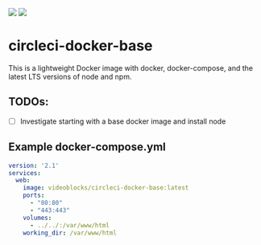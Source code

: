 [![](https://images.microbadger.com/badges/image/videoblocks/circleci-docker-base.svg)](https://microbadger.com/images/videoblocks/circleci-docker-base "Get your own image badge on microbadger.com") [![](https://images.microbadger.com/badges/version/videoblocks/circleci-docker-base.svg)](https://microbadger.com/images/videoblocks/circleci-docker-base "Get your own version badge on microbadger.com")

# circleci-docker-base
This is a lightweight Docker image with docker, docker-compose, and the latest LTS versions of node and npm.

## TODOs:
- [ ] Investigate starting with a base docker image and install node


## Example docker-compose.yml 
```yaml
version: '2.1'
services:
  web:
    image: videoblocks/circleci-docker-base:latest
    ports:
      - "80:80"
      - "443:443"
    volumes:
      - ../../:/var/www/html
    working_dir: /var/www/html
```
